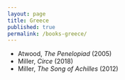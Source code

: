 ```yaml
---
layout: page
title: Greece
published: true
permalink: /books-greece/
---
```


* Atwood, _The Penelopiad_ (2005) 
* Miller, _Circe_ (2018) 
* Miller, _The Song of Achilles_ (2012) 
